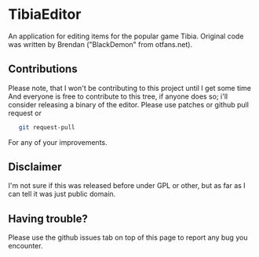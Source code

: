 TibiaEditor
===========

An application for editing items for the popular game Tibia.
Original code was written by Brendan ("BlackDemon" from otfans.net).

## Contributions

Please note, that I won't be contributing to this project until I get some time
And everyone is free to contribute to this tree, if anyone does so; i'll consider releasing a binary of the editor.
Please use patches or github pull request or
```sh
   git request-pull
```
For any of your improvements.

## Disclaimer
I'm not sure if this was released before under GPL or other, but as far as I can tell it was just public domain.

## Having trouble?
Please use the github issues tab on top of this page to report any bug you encounter.

